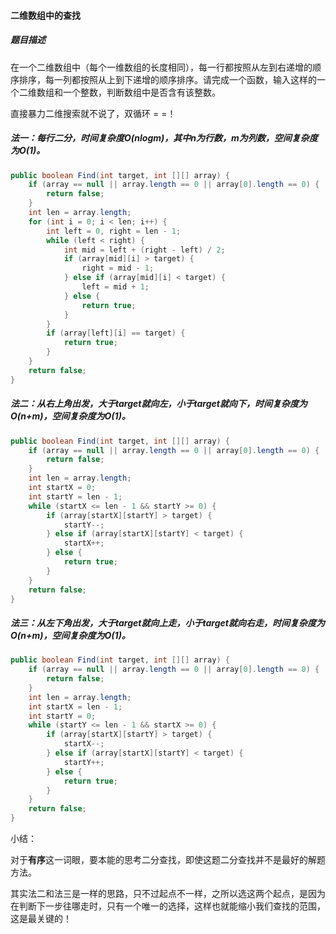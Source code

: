 #### 二维数组中的查找

##### 题目描述

在一个二维数组中（每个一维数组的长度相同），每一行都按照从左到右递增的顺序排序，每一列都按照从上到下递增的顺序排序。请完成一个函数，输入这样的一个二维数组和一个整数，判断数组中是否含有该整数。

<!--more-->

直接暴力二维搜索就不说了，双循环 = =！

##### 法一：每行二分，时间复杂度O(nlogm)，其中n为行数，m为列数，空间复杂度为O(1)。

```java
public boolean Find(int target, int [][] array) {
    if (array == null || array.length == 0 || array[0].length == 0) {
        return false;
    }
    int len = array.length;
    for (int i = 0; i < len; i++) {
        int left = 0, right = len - 1;
        while (left < right) {
            int mid = left + (right - left) / 2;
            if (array[mid][i] > target) {
                right = mid - 1;
            } else if (array[mid][i] < target) {
                left = mid + 1;
            } else {
                return true;
            }
        }
        if (array[left][i] == target) {
            return true;
        }
    }
    return false;
}
```

##### 法二：从右上角出发，大于target就向左，小于target就向下，时间复杂度为O(n+m)，空间复杂度为O(1)。

```java
public boolean Find(int target, int [][] array) {
    if (array == null || array.length == 0 || array[0].length == 0) {
        return false;
    }
    int len = array.length;
    int startX = 0;
    int startY = len - 1;
    while (startX <= len - 1 && startY >= 0) {
        if (array[startX][startY] > target) {
            startY--;
        } else if (array[startX][startY] < target) {
            startX++;
        } else {
            return true;
        }
    }
    return false;
}
```

##### 法三：从左下角出发，大于target就向上走，小于target就向右走，时间复杂度为O(n+m)，空间复杂度为O(1)。

```java
public boolean Find(int target, int [][] array) {
    if (array == null || array.length == 0 || array[0].length == 0) {
        return false;
    }
    int len = array.length;
    int startX = len - 1;
    int startY = 0;
    while (startY <= len - 1 && startX >= 0) {
        if (array[startX][startY] > target) {
            startX--;
        } else if (array[startX][startY] < target) {
            startY++;
        } else {
            return true;
        }
    }
    return false;
}
```

小结：

对于**有序**这一词眼，要本能的思考二分查找，即使这题二分查找并不是最好的解题方法。

其实法二和法三是一样的思路，只不过起点不一样，之所以选这两个起点，是因为在判断下一步往哪走时，只有一个唯一的选择，这样也就能缩小我们查找的范围，这是最关键的！